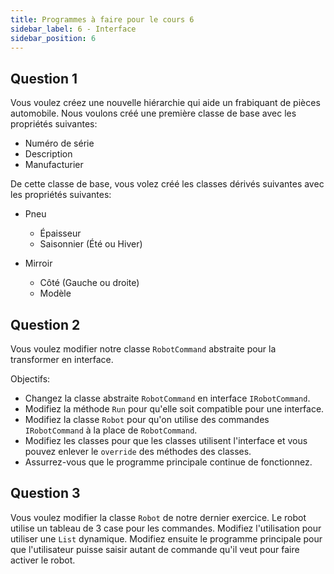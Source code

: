 ```yaml
---
title: Programmes à faire pour le cours 6
sidebar_label: 6 - Interface
sidebar_position: 6
---
```


## Question 1

Vous voulez créez une nouvelle hiérarchie qui aide un frabiquant de pièces automobile. Nous voulons créé une première classe de base avec les propriétés suivantes:

* Numéro de série
* Description
* Manufacturier

De cette classe de base, vous volez créé les classes dérivés suivantes avec les propriétés suivantes:

* Pneu
    * Épaisseur
    * Saisonnier (Été ou Hiver)

* Mirroir
    * Côté (Gauche ou droite)
    * Modèle

## Question 2

Vous voulez modifier notre classe `RobotCommand` abstraite pour la transformer en interface.

Objectifs:

* Changez la classe abstraite `RobotCommand` en interface `IRobotCommand`.
* Modifiez la méthode `Run` pour qu'elle soit compatible pour une interface.
* Modifiez la classe `Robot` pour qu'on utilise des commandes `IRobotCommand` à la place de `RobotCommand`.
* Modifiez les classes pour que les classes utilisent l'interface et vous pouvez enlever le `override` des méthodes des classes.
* Assurrez-vous que le programme principale continue de fonctionnez.

## Question 3

Vous voulez modifier la classe `Robot` de notre dernier exercice. Le robot utilise un tableau de 3 case pour les commandes. Modifiez l'utilisation pour utiliser une `List` dynamique. Modifiez ensuite le programme principale pour que l'utilisateur puisse saisir autant de commande qu'il veut pour faire activer le robot.